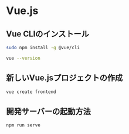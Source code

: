 # Vue.js

##  Vue CLIのインストール

```bash
sudo npm install -g @vue/cli

vue --version
```

## 新しいVue.jsプロジェクトの作成

```bash
vue create frontend
```

## 開発サーバーの起動方法

```bash
npm run serve
```

